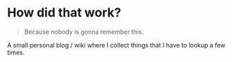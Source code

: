 # How did that work?

> Because nobody is gonna remember this.

A small personal blog / wiki where I collect things that I have to lookup a few times.
